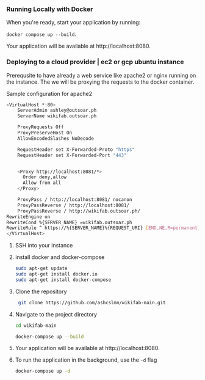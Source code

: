 ### Running Locally with Docker

When you're ready, start your application by running:

`docker compose up --build`.

Your application will be available at http://localhost:8080. 


### Deploying to a cloud provider | ec2 or gcp ubuntu instance

Prerequsite to have already a web service like apache2 or nginx running on the instance. The we will be proxying the requests to the docker container. 

Sample configuration for apache2

```bash
<VirtualHost *:80>
    ServerAdmin ashley@outsoar.ph
    ServerName wikifab.outsoar.ph

    ProxyRequests Off
    ProxyPreserveHost On
    AllowEncodedSlashes NoDecode

    RequestHeader set X-Forwarded-Proto "https"
    RequestHeader set X-Forwarded-Port "443"


    <Proxy http://localhost:8081/*>
      Order deny,allow
      Allow from all
    </Proxy>

    ProxyPass / http://localhost:8081/ nocanon
    ProxyPassReverse / http://localhost:8081/
    ProxyPassReverse / http://wikifab.outsoar.ph/
RewriteEngine on
RewriteCond %{SERVER_NAME} =wikifab.outsoar.ph
RewriteRule ^ https://%{SERVER_NAME}%{REQUEST_URI} [END,NE,R=permanent]
</VirtualHost>
```

1. SSH into your instance

2. install docker and docker-compose
   
   ```bash
   sudo apt-get update
   sudo apt-get install docker.io
   sudo apt-get install docker-compose
   ```

3. Clone the repository

   ```bash
    git clone https://github.com/ashcslmn/wikifab-main.git
    ```

4. Navigate to the project directory
   
   ```bash
   cd wikifab-main

   docker-compose up --build
   ```

5. Your application will be available at http://localhost:8080.

6. To run the application in the background, use the `-d` flag

   ```bash
   docker-compose up -d
   ```

